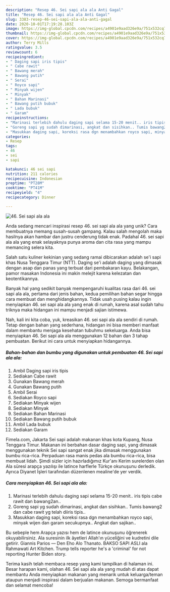 ```yaml
---
description: "Resep 46. Sei sapi ala ala Anti Gagal"
title: "Resep 46. Sei sapi ala ala Anti Gagal"
slug: 3383-resep-46-sei-sapi-ala-ala-anti-gagal
date: 2020-10-01T17:19:28.103Z
image: https://img-global.cpcdn.com/recipes/a4901e9aad326e9a/751x532cq70/46-sei-sapi-ala-ala-foto-resep-utama.jpg
thumbnail: https://img-global.cpcdn.com/recipes/a4901e9aad326e9a/751x532cq70/46-sei-sapi-ala-ala-foto-resep-utama.jpg
cover: https://img-global.cpcdn.com/recipes/a4901e9aad326e9a/751x532cq70/46-sei-sapi-ala-ala-foto-resep-utama.jpg
author: Terry Mills
ratingvalue: 3.5
reviewcount: 6
recipeingredient:
- " Daging sapi iris tipis"
- " Cabe rawit"
- " Bawang merah"
- " Bawang putih"
- " Serai"
- " Royco sapi"
- " Minyak wijen"
- " Minyak"
- " Bahan Marinasi"
- " Bawang putih bubuk"
- " Lada bubuk"
- " Garam"
recipeinstructions:
- "Marinasi terlebih dahulu daging sapi selama 15-20 menit.. iris tipis cabe rawit dan bawang2an.."
- "Goreng sapi yg sudah dimarinasi, angkat dan sisihkan.. Tumis bawang2 dan cabe rawit yg telah diiris tipis.."
- "Masukkan daging sapi, koreksi rasa dgn menambahkan royco sapi, minyak wijen dan garam secukupnya.. Angkat dan sajikan.."
categories:
- Resep
tags:
- 46
- sei
- sapi

katakunci: 46 sei sapi 
nutrition: 211 calories
recipecuisine: Indonesian
preptime: "PT28M"
cooktime: "PT41M"
recipeyield: "4"
recipecategory: Dinner

---
```



![46. Sei sapi ala ala](https://img-global.cpcdn.com/recipes/a4901e9aad326e9a/751x532cq70/46-sei-sapi-ala-ala-foto-resep-utama.jpg)

Anda sedang mencari inspirasi resep 46. sei sapi ala ala yang unik? Cara membuatnya memang susah-susah gampang. Kalau salah mengolah maka hasilnya akan hambar dan justru cenderung tidak enak. Padahal 46. sei sapi ala ala yang enak selayaknya punya aroma dan cita rasa yang mampu memancing selera kita.

Salah satu kuliner kekinian yang sedang ramai dibicarakan adalah se&#39;i sapi khas Nusa Tenggara Timur (NTT). Daging se&#39;i adalah daging yang dimasak dengan asap dan panas yang terbuat dari pembakaran kayu. Belakangan, pamor masakan Indonesia ini makin melejit karena kelezatan dan keotentikannya.

Banyak hal yang sedikit banyak mempengaruhi kualitas rasa dari 46. sei sapi ala ala, pertama dari jenis bahan, kedua pemilihan bahan segar hingga cara membuat dan menghidangkannya. Tidak usah pusing kalau ingin menyiapkan 46. sei sapi ala ala yang enak di rumah, karena asal sudah tahu triknya maka hidangan ini mampu menjadi sajian istimewa.


Nah, kali ini kita coba, yuk, kreasikan 46. sei sapi ala ala sendiri di rumah. Tetap dengan bahan yang sederhana, hidangan ini bisa memberi manfaat dalam membantu menjaga kesehatan tubuhmu sekeluarga. Anda bisa menyiapkan 46. Sei sapi ala ala menggunakan 12 bahan dan 3 tahap pembuatan. Berikut ini cara untuk menyiapkan hidangannya.

<!--inarticleads1-->

##### Bahan-bahan dan bumbu yang digunakan untuk pembuatan 46. Sei sapi ala ala:

1. Ambil  Daging sapi iris tipis
1. Sediakan  Cabe rawit
1. Gunakan  Bawang merah
1. Gunakan  Bawang putih
1. Ambil  Serai
1. Sediakan  Royco sapi
1. Sediakan  Minyak wijen
1. Sediakan  Minyak
1. Sediakan  Bahan Marinasi
1. Sediakan  Bawang putih bubuk
1. Ambil  Lada bubuk
1. Sediakan  Garam


Fimela.com, Jakarta Sei sapi adalah makanan khas kota Kupang, Nusa Tenggara Timur. Makanan ini berbahan dasar daging sapi, yang dimasak menggunakan teknik Sei sapi sangat enak jika dimasak menggunakan bumbu rica-rica. Perpaduan rasa manis pedas ala bumbu rica-rica, bisa membuat lidah. Şimdi sizler için hazırladığımız Kur&#39;anı Kerim surelerden olan Ala süresi arapça yazılışı ile latince harflerle Türkçe okunuşunu derledik. Ayrıca Diyanet İşleri tarafından düzenlenen mealine&#39;de yer verdik. 

<!--inarticleads2-->

##### Cara menyiapkan 46. Sei sapi ala ala:

1. Marinasi terlebih dahulu daging sapi selama 15-20 menit.. iris tipis cabe rawit dan bawang2an..
1. Goreng sapi yg sudah dimarinasi, angkat dan sisihkan.. Tumis bawang2 dan cabe rawit yg telah diiris tipis..
1. Masukkan daging sapi, koreksi rasa dgn menambahkan royco sapi, minyak wijen dan garam secukupnya.. Angkat dan sajikan..


Bu sebeple hem Arapça yazısı hem de latince okunuşunu öğrenerek okuyabilirsiniz. Ala suresinin ilk âyetleri Allah&#39;ın yüceliğini ve kudretini dile getirir. Giannis Parios — Den Eho Alo Thanato. BAKSO SAPI ASLI ala Rahmawati Art Kitchen. Trump tells reporter he&#39;s a &#39;criminal&#39; for not reporting Hunter Biden story. 

Terima kasih telah membaca resep yang kami tampilkan di halaman ini. Besar harapan kami, olahan 46. Sei sapi ala ala yang mudah di atas dapat membantu Anda menyiapkan makanan yang menarik untuk keluarga/teman ataupun menjadi inspirasi dalam berjualan makanan. Semoga bermanfaat dan selamat mencoba!
